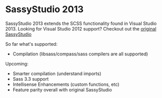 # SassyStudio 2013

SassyStudio 2013 extends the SCSS functionality found in Visual Studio 2013.
Looking for Visual Studio 2012 support? Checkout out the [original SassyStudio](https://github.com/darrenkopp/SassyStudio)

So far what's supported:
- Compilation (libsass/compass/sass compilers are all supported)

Upcoming:
- Smarter compilation (understand imports)
- Sass 3.3 support
- Intellisense Enhancements (custom functions, etc)
- Feature parity overall with original SassyStudio
